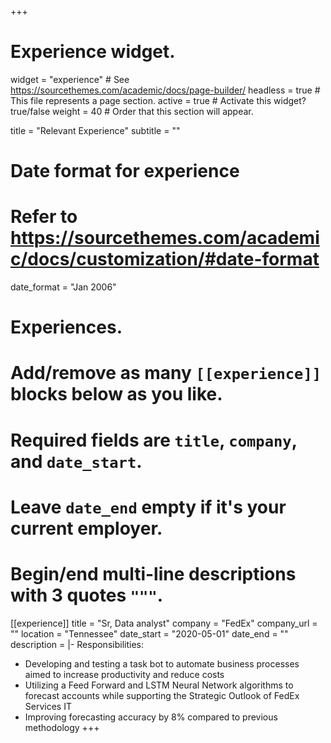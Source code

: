 +++
# Experience widget.
widget = "experience"  # See https://sourcethemes.com/academic/docs/page-builder/
headless = true  # This file represents a page section.
active = true  # Activate this widget? true/false
weight = 40  # Order that this section will appear.

title = "Relevant
Experience"
subtitle = ""

# Date format for experience
#   Refer to https://sourcethemes.com/academic/docs/customization/#date-format
date_format = "Jan 2006"

# Experiences.
#   Add/remove as many `[[experience]]` blocks below as you like.
#   Required fields are `title`, `company`, and `date_start`.
#   Leave `date_end` empty if it's your current employer.
#   Begin/end multi-line descriptions with 3 quotes `"""`.
[[experience]]
  title = "Sr, Data analyst"
  company = "FedEx"
  company_url = ""
  location = "Tennessee"
  date_start = "2020-05-01"
  date_end = ""
  description = |-
  Responsibilities:

  * Developing and testing a task bot to automate business processes aimed to increase productivity and reduce costs
  * Utilizing a Feed Forward and LSTM Neural Network algorithms to forecast accounts while supporting the Strategic Outlook of FedEx Services IT
  * Improving forecasting accuracy by 8% compared to previous methodology
+++
